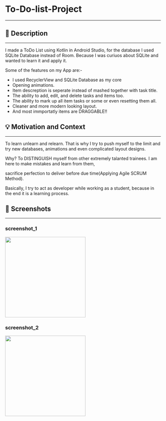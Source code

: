 # To-Do-list-Project
---

<!--- Replace <OWNER> with your Github Username and <REPOSITORY> with the name of your repository. -->
<!--- You can find both of these in the url bar when you open your repository in github. -->


## :scroll: Description
---
I made a ToDo List using Kotlin in Android Studio, for the database I used SQLite Database instead of Room. 
Because I was curiuos about SQLite and wanted to learn it and apply it.

Some of the features on my App are:-
- I used RecyclerView and SQLite Database as my core
- Opening animations.
- Item descreption is seperate instead of mashed together with task title.
- The ability to add, edit, and delete tasks and items too.
- The ability to mark up all item tasks or some or even resetting them all.
- Cleaner and more modern looking layout.
- And most immportatly items are DRAGGABLE!!


## :bulb: Motivation and Context
---
To learn unlearn and relearn. That is why I try to push myself to the limit and try new databases, animations and even complicated layout designs. 

Why? To DISTINGUISH myself from other extremely talanted trainees. I am here to make mistakes and learn from them, 

sacrifice perfection to deliver before due time(Applying Agile SCRUM Method). 

Basically, I try to act as developer while working as a student, because in the end it is a learning process.  


## :camera_flash: Screenshots
---
### screenshot_1
<img src="https://user-images.githubusercontent.com/91476808/139542566-65f154d7-3481-4865-a98f-d3e0e1f45cf9.png" width="260">

### screenshot_2
<img src="/results/screenshot_2.png" width="260">
